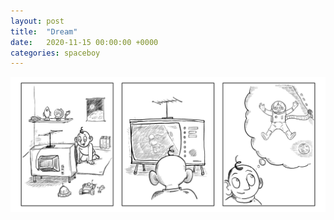 ```yaml
---
layout: post
title:  "Dream"
date:   2020-11-15 00:00:00 +0000
categories: spaceboy
---
```


![Dream](../spaceboy/01%20-%20dream.png)
